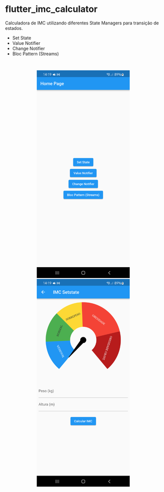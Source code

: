 # flutter_imc_calculator
Calculadora de IMC utilizando diferentes State Managers para transição de estados.
- Set State
- Value Notifier
- Change Notifier
- Bloc Pattern (Streams)
<br>
<p align="center">
<img src="https://github.com/dpcamargo/flutter_imc_calculator/blob/main/assets/img/home.jpg" width="300">
<br>
<img src="https://github.com/dpcamargo/flutter_imc_calculator/blob/main/assets/img/imc.jpg" width="300">
</p>
